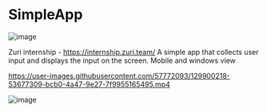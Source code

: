 # SimpleApp
![image](https://user-images.githubusercontent.com/57772093/130040122-411275dc-52e0-4a3e-8764-1948f0ace92d.png)

Zuri internship - https://internship.zuri.team/
A simple app that collects user input and displays the input on the screen.
Mobile and windows view

https://user-images.githubusercontent.com/57772093/129900218-53677309-bcb0-4a47-9e27-7f9955165495.mp4

![image](https://user-images.githubusercontent.com/57772093/129909298-465d2d73-1b64-43a4-a70f-369c63f9a420.png)


